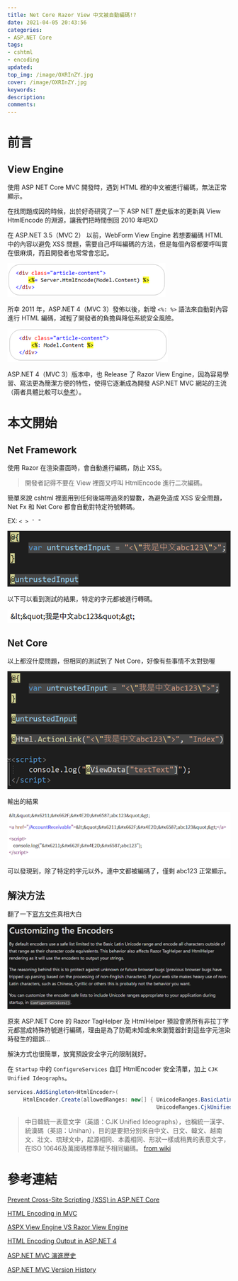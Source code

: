 ```yaml
---
title: Net Core Razor View 中文被自動編碼!?
date: 2021-04-05 20:43:56
categories:
- ASP.NET Core
tags:
- cshtml
- encoding
updated:
top_img: /image/OXRInZY.jpg
cover: /image/OXRInZY.jpg
keywords:
description:
comments:
---
```

# 前言
## View Engine
使用 ASP NET Core MVC 開發時，遇到 HTML 裡的中文被進行編碼，無法正常顯示。

在找問題成因的時候，出於好奇研究了一下 ASP NET 歷史版本的更新與 View HtmlEncode 的淵源，讓我們把時間倒回 2010 年吧XD

在 ASP.NET 3.5（MVC 2） 以前，WebForm View Engine 若想要編碼 HTML 中的內容以避免 XSS 問題，需要自己呼叫編碼的方法，但是每個內容都要呼叫實在很麻煩，而且開發者也常常會忘記。

![Image](/image/RgIcvAq.png)

所幸 2011 年，ASP.NET 4（MVC 3）發佈以後，新增 ``<%: %>`` 語法來自動對內容進行 HTML 編碼，減輕了開發者的負擔與降低系統安全風險。

![Image](/image/EwN1ni6.png)

ASP.NET 4（MVC 3）版本中，也 Release 了 Razor View Engine，因為容易學習、寫法更為簡潔方便的特性，使得它逐漸成為開發 ASP.NET MVC 網站的主流（兩者具體比較可以[參考](https://www.c-sharpcorner.com/UploadFile/ff2f08/aspx-view-engine-vs-razor-view-engine/)）。

# 本文開始
## Net Framework
使用 Razor 在渲染畫面時，會自動進行編碼，防止 XSS。

> 開發者記得不要在 View 裡面又呼叫 HtmlEncode 進行二次編碼。

簡單來說 cshtml 裡面用到任何後端帶過來的變數，為避免造成 XSS 安全問題，Net Fx 和 Net Core 都會自動對特定符號轉碼。

EX: ``< > ' "``

![Image](/image/OXm9IqG.png)

以下可以看到測試的結果，特定的字元都被進行轉碼。

![Image](/image/MmhP191.png)

## Net Core
以上都沒什麼問題，但相同的測試到了 Net Core，好像有些事情不太對勁喔

![Image](/image/M4miOHk.png)

輸出的結果

![Image](/image/KULvD7j.png)

可以發現到，除了特定的字元以外，連中文都被編碼了，僅剩  abc123 正常顯示。

## 解決方法
翻了一下[官方文件](https://docs.microsoft.com/en-us/aspnet/core/security/cross-site-scripting#customizing-the-encoders)真相大白

![Image](/image/qQH76xd.png)

原來 ASP.NET Core 的 Razor TagHelper 及 HtmlHelper 預設會將所有非拉丁字元都當成特殊符號進行編碼，理由是為了防範未知或未來瀏覽器針對這些字元渲染時發生的錯誤...

解決方式也很簡單，放寬預設安全字元的限制就好。

在 ``Startup`` 中的 ``ConfigureServices`` 自訂 HtmlEncoder 安全清單，加上 ``CJK Unified Ideographs``。

```C#
services.AddSingleton<HtmlEncoder>(
     HtmlEncoder.Create(allowedRanges: new[] { UnicodeRanges.BasicLatin,
                                               UnicodeRanges.CjkUnifiedIdeographs }));
```

> 中日韓統一表意文字（英語：CJK Unified Ideographs），也稱統一漢字、統漢碼（英語：Unihan），目的是要把分別來自中文、日文、韓文、越南文、壯文、琉球文中，起源相同、本義相同、形狀一樣或稍異的表意文字，在ISO 10646及萬國碼標準賦予相同編碼。 [from wiki](https://zh.wikipedia.org/wiki/%E4%B8%AD%E6%97%A5%E9%9F%93%E7%B5%B1%E4%B8%80%E8%A1%A8%E6%84%8F%E6%96%87%E5%AD%97)

# 參考連結
[Prevent Cross-Site Scripting (XSS) in ASP.NET Core](https://docs.microsoft.com/en-us/aspnet/core/security/cross-site-scripting#customizing-the-encoders)

[HTML Encoding in MVC](https://www.c-sharpcorner.com/UploadFile/abhikumarvatsa/html-encoding-in-mvc/)

[ASPX View Engine VS Razor View Engine](https://www.c-sharpcorner.com/UploadFile/ff2f08/aspx-view-engine-vs-razor-view-engine/)

[HTML Encoding Output in ASP.NET 4](https://weblogs.asp.net/scottgu/new-lt-gt-syntax-for-html-encoding-output-in-asp-net-4-and-asp-net-mvc-2)

[ASP.NET MVC 演進歷史](https://nwpie.blogspot.com/2017/04/3-aspnet-mvc.html)

[ASP.NET MVC Version History](https://www.tutorialsteacher.com/mvc/asp.net-mvc-version-history)
